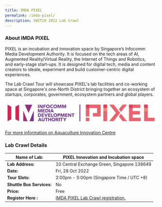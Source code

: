 ```yaml
---
title: IMDA PIXEL
permalink: /imda-pixel/
description: SWITCH 2022 Lab Crawl
---
```

### **About IMDA PIXEL** 

PIXEL is an incubation and innovation space by Singapore’s Infocomm Media Development Authority. It is focused on the tech areas of AI, Augmented Reality/Virtual Reality, the Internet of Things and Robotics, and early-stage start-ups. It is designed for digital tech, media and content creators to ideate, experiment and build customer-centric digital experiences.

The Lab Crawl Tour will showcase PIXEL's lab facilities and co-working space at Singapore's one-North District bringing together an ecosystem of startups, corporates, government, ecosystem partners and global players.

![IMDA PIXEL Lab Crawl SWITCH 2022](/images/pixel%20logo%20high%20res%20whitebackground%20-%20Kang%20Min.png)

[For more information on Aquaculture Innovation Centre](https://impixel.imda.gov.sg/)
 


### **Lab Crawl Details**

| **Name of Lab:** | PIXEL Innovation and Incubation space |
| -------- | -------- |
| **Lab Address:** |10 Central Exchange Green, Singapore 138649|
|**Date:** | Fri, 28 Oct 2022 |
|**Tour Slots:** | 2:00pm - 5:00pm (Singapore Time / UTC +8) |
|**Shuttle Bus Services:** | No |
|**Price:** | Free |
|**Register Here :** | [IMDA PIXEL Lab Crawl registration.](https://docs.google.com/forms/d/16omDPN1-vPUEhhd8HEE4XFL9ao5vrxJtVd3kxFDIoRw/edit) |